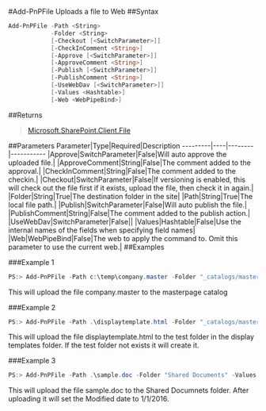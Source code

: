 #Add-PnPFile
Uploads a file to Web
##Syntax
```powershell
Add-PnPFile -Path <String>
            -Folder <String>
            [-Checkout [<SwitchParameter>]]
            [-CheckInComment <String>]
            [-Approve [<SwitchParameter>]]
            [-ApproveComment <String>]
            [-Publish [<SwitchParameter>]]
            [-PublishComment <String>]
            [-UseWebDav [<SwitchParameter>]]
            [-Values <Hashtable>]
            [-Web <WebPipeBind>]
```


##Returns
>[Microsoft.SharePoint.Client.File](https://msdn.microsoft.com/en-us/library/microsoft.sharepoint.client.file.aspx)

##Parameters
Parameter|Type|Required|Description
---------|----|--------|-----------
|Approve|SwitchParameter|False|Will auto approve the uploaded file.|
|ApproveComment|String|False|The comment added to the approval.|
|CheckInComment|String|False|The comment added to the checkin.|
|Checkout|SwitchParameter|False|If versioning is enabled, this will check out the file first if it exists, upload the file, then check it in again.|
|Folder|String|True|The destination folder in the site|
|Path|String|True|The local file path.|
|Publish|SwitchParameter|False|Will auto publish the file.|
|PublishComment|String|False|The comment added to the publish action.|
|UseWebDav|SwitchParameter|False||
|Values|Hashtable|False|Use the internal names of the fields when specifying field names|
|Web|WebPipeBind|False|The web to apply the command to. Omit this parameter to use the current web.|
##Examples

###Example 1
```powershell
PS:> Add-PnPFile -Path c:\temp\company.master -Folder "_catalogs/masterpage"
```
This will upload the file company.master to the masterpage catalog

###Example 2
```powershell
PS:> Add-PnPFile -Path .\displaytemplate.html -Folder "_catalogs/masterpage/display templates/test"
```
This will upload the file displaytemplate.html to the test folder in the display templates folder. If the test folder not exists it will create it.

###Example 3
```powershell
PS:> Add-PnPFile -Path .\sample.doc -Folder "Shared Documents" -Values @{Modified="1/1/2016"}
```
This will upload the file sample.doc to the Shared Documnets folder. After uploading it will set the Modified date to 1/1/2016.
